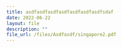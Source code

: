 ```yaml
---
title: asdfasdfasdfasdfasdfasdfasdfsdaf
date: 2022-06-22
layout: file
description: ""
file_url: /files/Asdfasdf/singapore2.pdf
---
```


